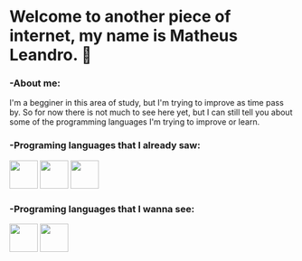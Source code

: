# Welcome to another piece of internet, my name is Matheus Leandro. :speech_balloon:

### -About me:

I'm a begginer in this area of study, but I'm trying to improve as time pass by. So for now there is not much to see here yet, but I can still tell you about some of the programming languages I'm trying to improve or learn.

### -Programing languages that I already saw:

<div>
  <img src="https://cdn.jsdelivr.net/gh/devicons/devicon/icons/c/c-line.svg" width="50" height="50"/>
  <img src="https://cdn.jsdelivr.net/gh/devicons/devicon/icons/java/java-original.svg" width="50" height="50"/>
  <img src="https://cdn.jsdelivr.net/gh/devicons/devicon/icons/cplusplus/cplusplus-line.svg" width="50" height="50"/>       
</div>


### -Programing languages that I wanna see:

<div>
  <img src="https://cdn.jsdelivr.net/gh/devicons/devicon/icons/javascript/javascript-original.svg" width="50" height="50"/>
  <img src="https://cdn.jsdelivr.net/gh/devicons/devicon/icons/spring/spring-original.svg" width="50" height="50"/>
          
</div>
